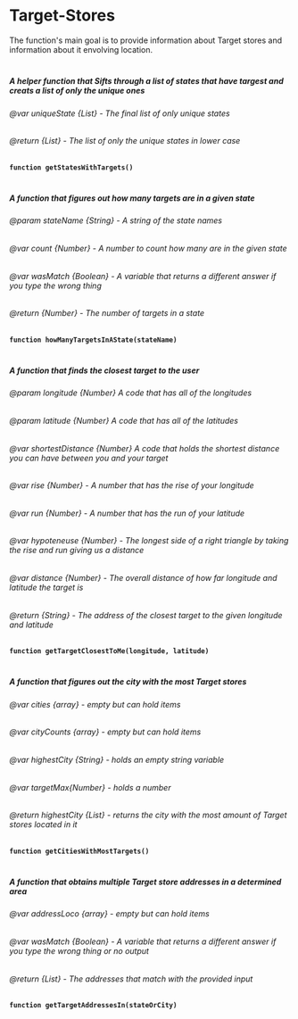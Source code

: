 # Target-Stores
The function's main goal is to provide information about Target stores and information about it envolving location.
#
#####  A helper function that Sifts through a list of states that have targest and creats a list of only the unique ones
###### @var uniqueState {List} - The final list of only unique states
###### @return {List} - The list of only the unique states in lower case
**`function getStatesWithTargets()`**
#
##### A function that figures out how many targets are in a given state
###### @param stateName {String} - A string of the state names
###### @var count {Number} - A number to count how many are in the given state
###### @var wasMatch {Boolean} - A variable that returns a different answer if you type the wrong thing
###### @return  {Number} - The number of targets in a state
**`function howManyTargetsInAState(stateName)`**
#
##### A function that finds the closest target to the user
###### @param longitude {Number} A code that has all of the longitudes
###### @param latitude {Number} A code that has all of the latitudes
###### @var shortestDistance {Number} A code that holds the shortest distance you can have between you and your target
###### @var rise {Number} - A number that has the rise of your longitude
###### @var run {Number} - A number that has the run of your latitude
###### @var hypoteneuse {Number} - The longest side of a right triangle by taking the rise and run giving us a distance
###### @var distance {Number} - The overall distance of how far longitude and latitude the target is
###### @return {String} - The address of the closest target to the given longitude and latitude
**`function getTargetClosestToMe(longitude, latitude)`**
#
##### A function that figures out the city with the most Target stores
###### @var cities {array} - empty but can hold items
###### @var cityCounts {array} - empty but can hold items
###### @var highestCity {String} - holds an empty string variable
###### @var targetMax{Number} - holds a number
###### @return highestCity {List} - returns the city with the most amount of Target stores located in it
**`function getCitiesWithMostTargets()`**
#
##### A function that obtains multiple Target store addresses in a determined area
###### @var addressLoco {array} - empty but can hold items
###### @var wasMatch {Boolean} - A variable that returns a different answer if you type the wrong thing or no output
###### @return {List} - The addresses that match with the provided input
**`function getTargetAddressesIn(stateOrCity)`**
